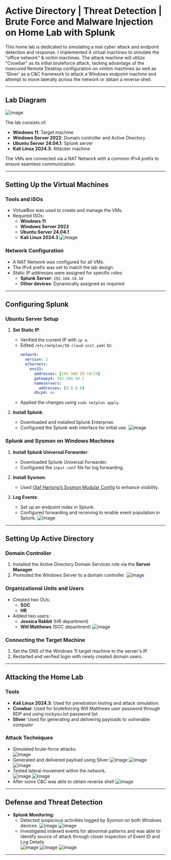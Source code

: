 # Active Directory | Threat Detection | Brute Force and Malware Injection on Home Lab with Splunk

This home lab is dedicated to simulating a real cyber attack and endpoint detection and response. I implemented 4 virtual machines to simulate the "office network" & victim machines. The attack machine will utilize "Crowbar" as its initial bruteforce attack, tacking advantage of the insecured Remote Desktop configuration on vimtim machines as well as 'Sliver' as a C&C framework to attack a Windows endpoint machine and attempt to move laterally across the network or obtain a reverse shell.

---

## Lab Diagram

![image](https://github.com/user-attachments/assets/67875cb6-c33b-4394-9cad-2edf650f1cf8)

The lab consists of:
- **Windows 11**: Target machine
- **Windows Server 2022**: Domain controller and Active Directory
- **Ubuntu Server 24.04.1**: Splunk server
- **Kali Linux 2024.3**: Attacker machine

The VMs are connected via a NAT Network with a common IPv4 prefix to ensure seamless communication.

---

## Setting Up the Virtual Machines

### Tools and ISOs
- VirtualBox was used to create and manage the VMs.
- Required ISOs:
  - **Windows 11**
  - **Windows Server 2022**
  - **Ubuntu Server 24.04.1**
  - **Kali Linux 2024.3**
![image](https://github.com/user-attachments/assets/15743937-fb2f-4951-83af-4f1c6858ce74)


### Network Configuration
- A NAT Network was configured for all VMs.
- The IPv4 prefix was set to match the lab design.
- Static IP addresses were assigned for specific roles:
  - **Splunk Server**: `192.168.10.10`
  - **Other devices**: Dynamically assigned as required

---

## Configuring Splunk

### Ubuntu Server Setup
1. **Set Static IP**:
   - Verified the current IP with `ip a`.
   - Edited `/etc/netplan/50-cloud-init.yaml` to:
     ```yaml
     network:
       version: 2
       ethernets:
         ens33:
           addresses: [192.168.10.10/24]
           gateway4: 192.168.10.1
           nameservers:
             addresses: [8.8.8.8]
           dhcp4: no
     ```
   - Applied the changes using `sudo netplan apply`.

2. **Install Splunk**:
   - Downloaded and installed Splunk Enterprise.
   - Configured the Splunk web interface for initial use.
![image](https://github.com/user-attachments/assets/bb4041a1-a2b5-4db5-9c4f-685e23d56af9)


### Splunk and Sysmon on Windows Machines
1. **Install Splunk Universal Forwarder**:
   - Downloaded Splunk Universal Forwarder.
   - Configured the `input.conf` file for log forwarding.

2. **Install Sysmon**:
   - Used [Olaf Hartong’s Sysmon Modular Config](https://github.com/olafhartong/sysmon-modular) to enhance visibility.

3. **Log Events**:
   - Set up an endpoint index in Splunk.
   - Configured forwarding and receiving to enable event population in Splunk.
![image](https://github.com/user-attachments/assets/16ed8498-18c9-4d3e-b22c-15c93e96a95f)

---

## Setting Up Active Directory

### Domain Controller
1. Installed the Active Directory Domain Services role via the **Server Manager**.
2. Promoted the Windows Server to a domain controller.
![image](https://github.com/user-attachments/assets/e30ff944-7041-4db7-8165-386f89d67093)


### Organizational Units and Users
- Created two OUs:
  - **SOC**
  - **HR**
- Added two users:
  - **Jessica Rabbit** (HR department)
  - **Will Matthews** (SOC department)
![image](https://github.com/user-attachments/assets/dcc84bc0-f863-4ade-b048-1735eed57533)


### Connecting the Target Machine
1. Set the DNS of the Windows 11 target machine to the server's IP.
2. Restarted and verified login with newly created domain users.

---

## Attacking the Home Lab

### Tools
- **Kali Linux 2024.3**: Used for penetration testing and attack simulation.
- **Crowbar**: Used for bruteforcing Will Matthews user password through RDP and using rockyou.txt password list
- **Sliver**: Used for generating and delivering payloads to vulnerable computer

### Attack Techniques
- Simulated brute-force attacks.<br>
  ![image](https://github.com/user-attachments/assets/585d5e5e-3062-44ef-a0d6-b59533209ebb)
- Generated and delivered payload using Sliver
![image](https://github.com/user-attachments/assets/af8ff633-4346-4265-b573-f9c7583e28d1)
![image](https://github.com/user-attachments/assets/ddcc756a-d9e5-4892-8fe1-3087c9f7a3c2)
![image](https://github.com/user-attachments/assets/51a6908e-a1b7-4f0c-8964-ed3a3790cd2c)
- Tested lateral movement within the network.<br>
![image](https://github.com/user-attachments/assets/76132c44-b3c6-48d1-a7a5-25a08d5dafa3)
![image](https://github.com/user-attachments/assets/730f1bfd-cf1e-4a86-8df6-c9f52405e217)
- After some C&C was able to obtain reverse shell
![image](https://github.com/user-attachments/assets/b31d225f-1898-44cd-97a1-1065754605b4)


---

## Defense and Threat Detection

- **Splunk Monitoring**:
  - Detected suspicious activities logged by Sysmon on both Windows devices.
![image](https://github.com/user-attachments/assets/100a4d5c-3ac1-4a44-815f-6e65da974664)
![image](https://github.com/user-attachments/assets/1450940e-3681-45f3-9571-bfeb495a2f75)
  - Investigated indexed events for abnormal patterns and was able to identify source of attack through closer inspection of Event ID and Log Details.<br>
![image](https://github.com/user-attachments/assets/08c6f6f2-6958-4ace-9987-a0bb10f6a4cc)
![image](https://github.com/user-attachments/assets/f6240450-83c1-4023-be0b-4525c08d55f7)
![image](https://github.com/user-attachments/assets/daac9698-07cb-413a-aff0-a9e227c117a2)
---


